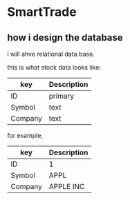 # SmartTrade

## how i design the database
i will ahve relational data base.

this is what stock data looks like:

| key | Description |
| --- | --- |
| ID | primary |
| Symbol | text |
| Company | text |

for example,

| key | Description |
| --- | --- |
| ID | 1 |
| Symbol | APPL |
| Company | APPLE INC |